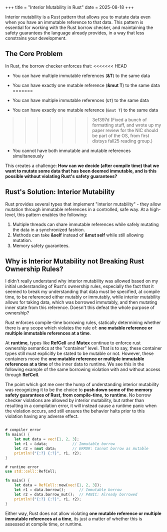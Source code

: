 +++
title = "Interior Mutability in Rust"
date = 2025-08-18
+++

Interior mutability is a Rust pattern that allows you to mutate data even when you have an immutable reference to that data. This pattern is essential for working with the Rust borrow checker, and maintaining the safety guarantees the language already provides, in a way that less constrains your development.

## The Core Problem

In Rust, the borrow checker enforces that:
<<<<<<< HEAD
- You can have multiple immutable references (**&T**) to the same data
- You can have exactly one mutable reference (**&mut T**) to the same data
=======

- You can have multiple immutable references (`&T`) to the same data
- You can have exactly one mutable reference (`&mut T`) to the same data
>>>>>>> 3ef397d (Fixed a bunch of formatting stuff, and wrote up my paper review for the NIC should be part of the OS, from first distsys fall25 reading group.)
- You cannot have both immutable and mutable references simultaneously

This creates a challenge: **How can we decide (after compile time) that we want to mutate some data that has been deemed immutable, and is this possible without violating Rust's safety guarantees?**

## Rust's Solution: Interior Mutability

Rust provides several types that implement "interior mutability" - they allow mutation through immutable references in a controlled, safe way. At a high-level, this pattern enables the following:

1. Multiple threads can share immutable references while safely mutating the data in a synchronized fashion.
2. Methods can take **&self** instead of **&mut self** while still allowing mutation.
3. Memory safety guarantees.

## Why is Interior Mutability not Breaking Rust Ownership Rules?

I didn't really understand why interior mutability was allowed based on my initial understanding of Rust's ownership rules, especially the fact that it seemed to break my understanding that data must be specified, at compile time, to be referenced either mutably or immutably, while interior mutability allows for taking data, which was borrowed immutably, and then mutating inner state from this reference. Doesn't this defeat the whole purpose of ownership?

Rust enforces compile-time borrowing rules, statically determining whether there is any scope which violates the rule of: **one mutable reference or multiple immutable references at a time**.

At **runtime**, types like **RefCell** and **Mutex** continue to enforce rust ownership semantics at the "container" level. That is to say, these container types still must explicitly be stated to be mutable or not. However, these containers move the **one mutable reference or multiple immutable references at a time** of the inner data to runtime. We see this in the following example of the same borrowing violation with and without access through **RefCell**.

The point which got me over the hump of understanding interior mutability was recognizing it to be the choice to **push down some of the memory safety guarantees of Rust, from compile-time, to runtime**. No borrow checker violations are allowed by interior mutability, but rather than resulting in a compilation error, it will instead cause a runtime panic when the violation occurs, and still ensures the behavior halts prior to this violation having any adverse effect.

```rust

# compiler error
fn main() {
    let mut data = vec![1, 2, 3];
    let r1 = &data;           // Immutable borrow
    let r2 = &mut data;       // ERROR: Cannot borrow as mutable
    println!("{:?} {:?}", r1, r2);
}

# runtime error
use std::cell::RefCell;

fn main() {
    let data = RefCell::new(vec![1, 2, 3]);
    let r1 = data.borrow();      // Immutable borrow
    let r2 = data.borrow_mut();  // PANIC: Already borrowed
    println!("{:?} {:?}", r1, r2);
}
```

Either way, Rust does not allow violating **one mutable reference or multiple immutable references at a time**, its just a matter of whether this is assessed at compile time, or runtime.
